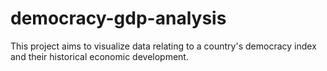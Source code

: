 # democracy-gdp-analysis
This project aims to visualize data relating to a country's democracy index and their historical economic development.
